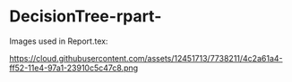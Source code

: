 # DecisionTree-rpart-

Images used in Report.tex:

https://cloud.githubusercontent.com/assets/12451713/7738211/4c2a61a4-ff52-11e4-97a1-23910c5c47c8.png

